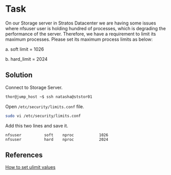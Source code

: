 # Task
On our Storage server in Stratos Datacenter we are having some issues where nfsuser user is holding hundred of processes, which is degrading the performance of the server. Therefore, we have a requirement to limit its maximum processes. Please set its maximum process limits as below:

a. soft limit = 1026

b. hard_limit = 2024
## Solution
Connect to Storage Server.
```sh
thor@jump_host ~$ ssh natasha@ststor01
```
Open `/etc/security/limits.conf` file.

```sh
sudo vi /etc/security/limits.conf
```

Add this two lines and save it.

```
nfsuser          soft    nproc           1026
nfsuser          hard    nproc           2024
```

## References

[How to set ulimit values](https://access.redhat.com/solutions/61334)
